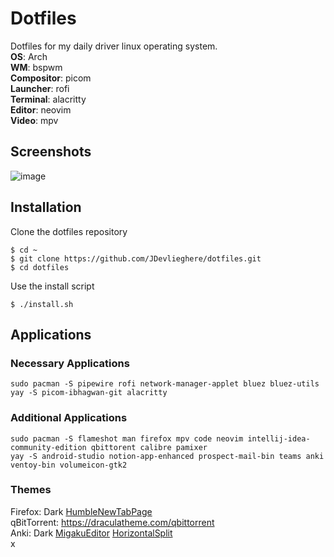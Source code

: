 # Dotfiles
Dotfiles for my daily driver linux operating system. <br>
<b>OS</b>: Arch<br>
<b>WM</b>: bspwm<br>
<b>Compositor</b>: picom<br>
<b>Launcher</b>: rofi<br>
<b>Terminal</b>: alacritty<br>
<b>Editor</b>: neovim<br>
<b>Video</b>: mpv<br>

## Screenshots
![image](https://user-images.githubusercontent.com/61148588/196002570-410c990b-dd84-4e90-bde0-1b67f66828ec.png)
## Installation
Clone the dotfiles repository
```
$ cd ~
$ git clone https://github.com/JDevlieghere/dotfiles.git
$ cd dotfiles
```
Use the install script
```
$ ./install.sh
```

## Applications
### Necessary Applications
```
sudo pacman -S pipewire rofi network-manager-applet bluez bluez-utils
yay -S picom-ibhagwan-git alacritty
```

### Additional Applications
```
sudo pacman -S flameshot man firefox mpv code neovim intellij-idea-community-edition qbittorent calibre pamixer
yay -S android-studio notion-app-enhanced prospect-mail-bin teams anki ventoy-bin volumeicon-gtk2
```
### Themes <br>
Firefox: Dark [HumbleNewTabPage](https://github.com/ibillingsley/HumbleNewTabPage) <br> 
qBitTorrent: https://draculatheme.com/qbittorrent <br>
Anki: Dark [MigakuEditor](https://ankiweb.net/shared/info/805891399) [HorizontalSplit](https://ankiweb.net/shared/info/831846358)<br>
x
